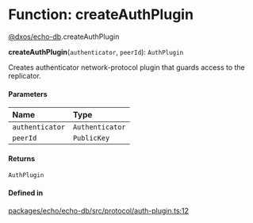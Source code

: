# Function: createAuthPlugin

[@dxos/echo-db](../modules/dxos_echo_db.md).createAuthPlugin

**createAuthPlugin**(`authenticator`, `peerId`): `AuthPlugin`

Creates authenticator network-protocol plugin that guards access to the replicator.

#### Parameters

| Name | Type |
| :------ | :------ |
| `authenticator` | `Authenticator` |
| `peerId` | `PublicKey` |

#### Returns

`AuthPlugin`

#### Defined in

[packages/echo/echo-db/src/protocol/auth-plugin.ts:12](https://github.com/dxos/dxos/blob/main/packages/echo/echo-db/src/protocol/auth-plugin.ts#L12)
